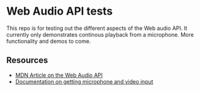 # Web Audio API tests

This repo is for testing out the different aspects of the Web audio API.
It currently only demonstrates continous playback from a microphone. 
More functionality and demos to come.

## Resources
* [MDN Article on the Web Audio API](https://developer.mozilla.org/en-US/docs/Web/API/Web_Audio_API)
* [Documentation on getting microphone and video input](https://developer.mozilla.org/en-US/docs/Web/API/MediaDevices/getUserMedia)